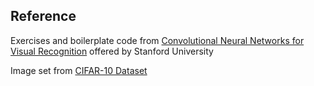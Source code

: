 ## Reference
Exercises and boilerplate code from [Convolutional Neural Networks for Visual Recognition](http://cs231n.github.io/) offered by Stanford University

Image set from [CIFAR-10 Dataset](https://www.cs.toronto.edu/~kriz/cifar.html)
